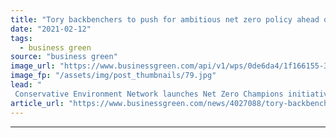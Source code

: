 ```yaml
---
title: "Tory backbenchers to push for ambitious net zero policy ahead of COP26"
date: "2021-02-12"
tags: 
  - business green
source: "business green"
image_url: "https://www.businessgreen.com/api/v1/wps/0de6da4/1f166155-3082-4bc5-a5c4-51e4a130844f/1/parliament-houses-of-185x114.jpg"
image_fp: "/assets/img/post_thumbnails/79.jpg"
lead: "
 Conservative Environment Network launches Net Zero Champions initiative backed by 25 MPs ..."
article_url: "https://www.businessgreen.com/news/4027088/tory-backbenchers-push-ambitious-net-zero-policy-ahead-cop26"
---
```


---
